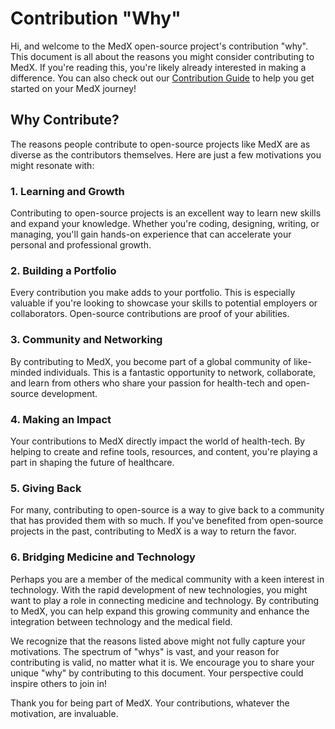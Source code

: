 # Contribution "Why"

Hi, and welcome to the MedX open-source project's contribution "why". This document is all about the reasons you might consider contributing to MedX. If you're reading this, you're likely already interested in making a difference. You can also check out our [Contribution Guide](CONTRIBUTION-GUIDE.md) to help you get started on your MedX journey!

## Why Contribute?

The reasons people contribute to open-source projects like MedX are as diverse as the contributors themselves. Here are just a few motivations you might resonate with:

### 1. Learning and Growth
Contributing to open-source projects is an excellent way to learn new skills and expand your knowledge. Whether you're coding, designing, writing, or managing, you'll gain hands-on experience that can accelerate your personal and professional growth.

### 2. Building a Portfolio
Every contribution you make adds to your portfolio. This is especially valuable if you're looking to showcase your skills to potential employers or collaborators. Open-source contributions are proof of your abilities.

### 3. Community and Networking
By contributing to MedX, you become part of a global community of like-minded individuals. This is a fantastic opportunity to network, collaborate, and learn from others who share your passion for health-tech and open-source development.

### 4. Making an Impact
Your contributions to MedX directly impact the world of health-tech. By helping to create and refine tools, resources, and content, you're playing a part in shaping the future of healthcare.

### 5. Giving Back
For many, contributing to open-source is a way to give back to a community that has provided them with so much. If you've benefited from open-source projects in the past, contributing to MedX is a way to return the favor.

### 6. Bridging Medicine and Technology
Perhaps you are a member of the medical community with a keen interest in technology. With the rapid development of new technologies, you might want to play a role in connecting medicine and technology. By contributing to MedX, you can help expand this growing community and enhance the integration between technology and the medical field.

We recognize that the reasons listed above might not fully capture your motivations. The spectrum of "whys" is vast, and your reason for contributing is valid, no matter what it is. We encourage you to share your unique "why" by contributing to this document. Your perspective could inspire others to join in!

Thank you for being part of MedX. Your contributions, whatever the motivation, are invaluable.
